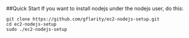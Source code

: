 ##Quick Start
If you want to install nodejs under the nodejs user, do this:

    git clone https://github.com/gflarity/ec2-nodejs-setup.git
    cd ec2-nodejs-setup
    sudo ./ec2-nodejs-setup
